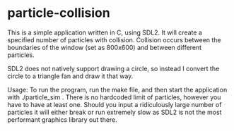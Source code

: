 # particle-collision
This is a simple application written in C, using SDL2. It will create a specified number of particles with collision. Collision occurs between the boundaries of the window (set as 800x600) and between different particles. 

SDL2 does not natively support drawing a circle, so instead I convert the circle to a triangle fan and draw it that way. 

Usage: To run the program, run the make file, and then start the application with ./particle_sim <number of particles>. There is no hardcoded limit of particles, however you have to have at least one. Should you input a ridiculously large number of particles it will either break or run extremely slow as SDL2 is not the most performant graphics library out there.
